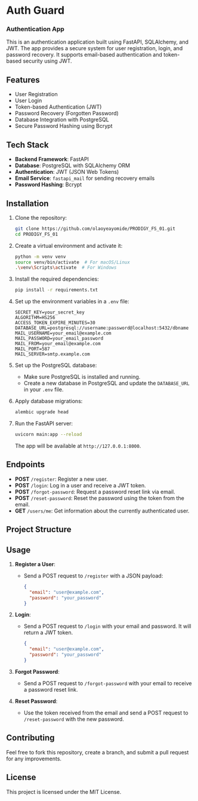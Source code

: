 # Auth Guard

### Authentication App

This is an authentication application built using FastAPI, SQLAlchemy, and JWT. The app provides a secure system for user registration, login, and password recovery. It supports email-based authentication and token-based security using JWT.

## Features

- User Registration
- User Login
- Token-based Authentication (JWT)
- Password Recovery (Forgotten Password)
- Database Integration with PostgreSQL
- Secure Password Hashing using Bcrypt

## Tech Stack

- **Backend Framework**: FastAPI
- **Database**: PostgreSQL with SQLAlchemy ORM
- **Authentication**: JWT (JSON Web Tokens)
- **Email Service**: `fastapi_mail` for sending recovery emails
- **Password Hashing**: Bcrypt

## Installation

1. Clone the repository:

    ```bash
    git clone https://github.com/olaoyeayomide/PRODIGY_FS_01.git
    cd PRODIGY_FS_01
    ```

2. Create a virtual environment and activate it:

    ```bash
    python -m venv venv
    source venv/bin/activate  # For macOS/Linux
    .\venv\Scripts\activate  # For Windows
    ```

3. Install the required dependencies:

    ```bash
    pip install -r requirements.txt
    ```

4. Set up the environment variables in a `.env` file:

    ```
    SECRET_KEY=your_secret_key
    ALGORITHM=HS256
    ACCESS_TOKEN_EXPIRE_MINUTES=30
    DATABASE_URL=postgresql://username:password@localhost:5432/dbname
    MAIL_USERNAME=your_email@example.com
    MAIL_PASSWORD=your_email_password
    MAIL_FROM=your_email@example.com
    MAIL_PORT=587
    MAIL_SERVER=smtp.example.com
    ```

5. Set up the PostgreSQL database:

    - Make sure PostgreSQL is installed and running.
    - Create a new database in PostgreSQL and update the `DATABASE_URL` in your `.env` file.

6. Apply database migrations:

    ```bash
    alembic upgrade head
    ```

7. Run the FastAPI server:

    ```bash
    uvicorn main:app --reload
    ```

    The app will be available at `http://127.0.0.1:8000`.

## Endpoints

- **POST** `/register`: Register a new user.
- **POST** `/login`: Log in a user and receive a JWT token.
- **POST** `/forgot-password`: Request a password reset link via email.
- **POST** `/reset-password`: Reset the password using the token from the email.
- **GET** `/users/me`: Get information about the currently authenticated user.

## Project Structure


## Usage

1. **Register a User**:
   - Send a POST request to `/register` with a JSON payload:
     ```json
     {
       "email": "user@example.com",
       "password": "your_password"
     }
     ```

2. **Login**:
   - Send a POST request to `/login` with your email and password. It will return a JWT token.
     ```json
     {
       "email": "user@example.com",
       "password": "your_password"
     }
     ```

3. **Forgot Password**:
   - Send a POST request to `/forgot-password` with your email to receive a password reset link.

4. **Reset Password**:
   - Use the token received from the email and send a POST request to `/reset-password` with the new password.

## Contributing

Feel free to fork this repository, create a branch, and submit a pull request for any improvements.

## License

This project is licensed under the MIT License.



